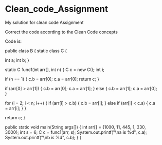 # Clean_code_Assignment
My solution for clean code Assignment

Correct the code according to the Clean Code concepts

Code is:

public class B {
static class C {

int a;
int b;
}

static C func1(int arr[], int n) {
C c = new C();
int i;

if (n == 1) {
c.b = arr[0];
c.a = arr[0];
return c;
}

if (arr[0] > arr[1]) {
c.b = arr[0];
c.a = arr[1];
} else {
c.b = arr[1];
c.a = arr[0];
}

for (i = 2; i < n; i++) {
if (arr[i] > c.b) {
c.b = arr[i];
} else if (arr[i] < c.a) {
c.a = arr[i];
}
}

return c;
}

public static void main(String args[]) {
int arr[] = {1000, 11, 445, 1, 330, 3000};
int s = 6;
C c = func1(arr, s);
System.out.printf("\na is %d", c.a);
System.out.printf("\nb is %d", c.b);
}
}
